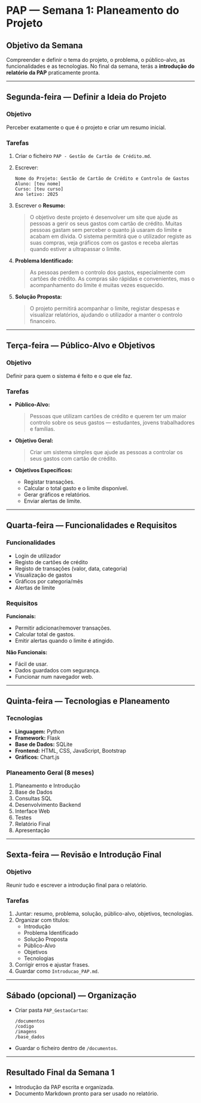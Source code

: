 # PAP — Semana 1: Planeamento do Projeto

## Objetivo da Semana
Compreender e definir o tema do projeto, o problema, o público-alvo, as funcionalidades e as tecnologias.
No final da semana, terás a **introdução do relatório da PAP** praticamente pronta.

---

## Segunda-feira — Definir a Ideia do Projeto

### Objetivo
Perceber exatamente o que é o projeto e criar um resumo inicial.

### Tarefas
1. Criar o ficheiro `PAP - Gestão de Cartão de Crédito.md`.
2. Escrever:
   ```
   Nome do Projeto: Gestão de Cartão de Crédito e Controlo de Gastos  
   Aluno: [teu nome]  
   Curso: [teu curso]  
   Ano letivo: 2025
   ```
3. Escrever o **Resumo:**
   > O objetivo deste projeto é desenvolver um site que ajude as pessoas a gerir os seus gastos com cartão de crédito. Muitas pessoas gastam sem perceber o quanto já usaram do limite e acabam em dívida. O sistema permitirá que o utilizador registe as suas compras, veja gráficos com os gastos e receba alertas quando estiver a ultrapassar o limite.

4. **Problema Identificado:**
   > As pessoas perdem o controlo dos gastos, especialmente com cartões de crédito. As compras são rápidas e convenientes, mas o acompanhamento do limite é muitas vezes esquecido.

5. **Solução Proposta:**
   > O projeto permitirá acompanhar o limite, registar despesas e visualizar relatórios, ajudando o utilizador a manter o controlo financeiro.

---

## Terça-feira — Público-Alvo e Objetivos

### Objetivo
Definir para quem o sistema é feito e o que ele faz.

### Tarefas
- **Público-Alvo:**
  > Pessoas que utilizam cartões de crédito e querem ter um maior controlo sobre os seus gastos — estudantes, jovens trabalhadores e famílias.

- **Objetivo Geral:**
  > Criar um sistema simples que ajude as pessoas a controlar os seus gastos com cartão de crédito.

- **Objetivos Específicos:**
  - Registar transações.
  - Calcular o total gasto e o limite disponível.
  - Gerar gráficos e relatórios.
  - Enviar alertas de limite.

---

## Quarta-feira — Funcionalidades e Requisitos

### Funcionalidades
- Login de utilizador  
- Registo de cartões de crédito  
- Registo de transações (valor, data, categoria)  
- Visualização de gastos  
- Gráficos por categoria/mês  
- Alertas de limite  

### Requisitos
**Funcionais:**
- Permitir adicionar/remover transações.  
- Calcular total de gastos.  
- Emitir alertas quando o limite é atingido.

**Não Funcionais:**
- Fácil de usar.  
- Dados guardados com segurança.  
- Funcionar num navegador web.

---

## Quinta-feira — Tecnologias e Planeamento

### Tecnologias
- **Linguagem:** Python  
- **Framework:** Flask  
- **Base de Dados:** SQLite  
- **Frontend:** HTML, CSS, JavaScript, Bootstrap  
- **Gráficos:** Chart.js  

### Planeamento Geral (8 meses)
1. Planeamento e Introdução  
2. Base de Dados  
3. Consultas SQL  
4. Desenvolvimento Backend  
5. Interface Web  
6. Testes  
7. Relatório Final  
8. Apresentação

---

## Sexta-feira — Revisão e Introdução Final

### Objetivo
Reunir tudo e escrever a introdução final para o relatório.

### Tarefas
1. Juntar: resumo, problema, solução, público-alvo, objetivos, tecnologias.
2. Organizar com títulos:
   - Introdução  
   - Problema Identificado  
   - Solução Proposta  
   - Público-Alvo  
   - Objetivos  
   - Tecnologias
3. Corrigir erros e ajustar frases.
4. Guardar como `Introducao_PAP.md`.

---

## Sábado (opcional) — Organização
- Criar pasta `PAP_GestaoCartao`:
  ```
  /documentos
  /codigo
  /imagens
  /base_dados
  ```
- Guardar o ficheiro dentro de `/documentos`.

---

## Resultado Final da Semana 1
- Introdução da PAP escrita e organizada.
- Documento Markdown pronto para ser usado no relatório.
